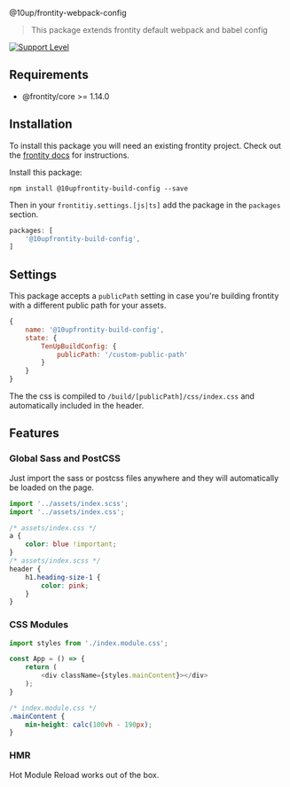  @10up/frontity-webpack-config

> This package extends frontity default webpack and babel config

[![Support Level](https://img.shields.io/badge/support-active-green.svg)](#support-level)

## Requirements
- @frontity/core >= 1.14.0

## Installation

To install this package you will need an existing frontity project. Check out the [frontity docs](https://docs.frontity.org/getting-started/quick-start-guide) for instructions.

Install this package:

```
npm install @10upfrontity-build-config --save
```

Then in your `frontitiy.settings.[js|ts]` add the package in the `packages` section.

```js
packages: [
    '@10upfrontity-build-config',
]
```

## Settings

This package accepts a `publicPath` setting in case you're building frontity with a different public path for your assets.

```js
{
    name: '@10upfrontity-build-config',
    state: {
        TenUpBuildConfig: {
            publicPath: '/custom-public-path'
        }
    }
}
```

The the css is compiled to `/build/[publicPath]/css/index.css` and automatically included in the header.

## Features

### Global Sass and PostCSS

Just import the sass or postcss files anywhere and they will automatically be loaded on the page.


```js
import '../assets/index.scss';
import '../assets/index.css';
```

```css
/* assets/index.css */
a {
    color: blue !important;
}
/* assets/index.scss */
header {
    h1.heading-size-1 {
        color: pink;
    }
}
```

### CSS Modules

```js
import styles from './index.module.css';

const App = () => {
    return (
        <div className={styles.mainContent}></div>
    );
}
```

```css
/* index.module.css */
.mainContent {
    min-height: calc(100vh - 190px);
}
``` 

### HMR

Hot Module Reload works out of the box.